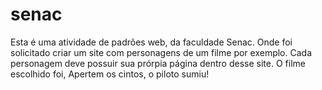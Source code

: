# senac

Esta é uma atividade de padrões web, da faculdade Senac. Onde foi solicitado criar um site com personagens de um filme por exemplo.
Cada personagem deve possuir sua prórpia página dentro desse site.
O filme escolhido foi, Apertem os cintos, o piloto sumiu!
